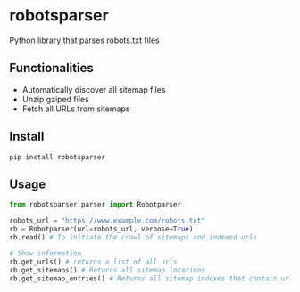 # robotsparser
Python library that parses robots.txt files

## Functionalities

- Automatically discover all sitemap files
- Unzip gziped files
- Fetch all URLs from sitemaps

## Install
```
pip install robotsparser
```

## Usage

```python
from robotsparser.parser import Robotparser

robots_url = "https://www.example.com/robots.txt"
rb = Robotparser(url=robots_url, verbose=True)
rb.read() # To initiate the crawl of sitemaps and indexed urls

# Show information
rb.get_urls() # returns a list of all urls
rb.get_sitemaps() # Returns all sitemap locations
rb.get_sitemap_entries() # Returns all sitemap indexes that contain urls
```

